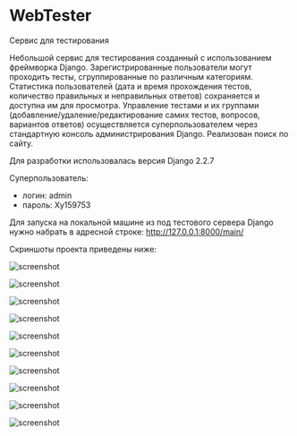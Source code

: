 # WebTester
Сервис для тестирования

Небольшой сервис для тестирования созданный с использованием фреймворка Django. Зарегистрированные пользователи могут проходить тесты, сгруппированные по различным категориям. Статистика пользователей (дата и время прохождения тестов, количество правильных и неправильных ответов) сохраняется и доступна им для просмотра. Управление тестами и их группами (добавление/удаление/редактирование самих тестов, вопросов, вариантов ответов) осуществляется суперпользователем через стандартную консоль администрирования Django.
Реализован поиск по сайту.

Для разработки использовалась версия Django 2.2.7

Суперпользователь: 
 - логин: admin
 - пароль: Xy159753
 
 Для запуска на локальной машине из под тестового сервера Django нужно набрать в адресной строке: http://127.0.0.1:8000/main/

Скриншоты проекта приведены ниже:

![screenshot](screen0.jpg)

![screenshot](screen1.jpg)

![screenshot](screen2.jpg)

![screenshot](screen3.jpg)

![screenshot](screen4.jpg)

![screenshot](screen5.jpg)

![screenshot](screen6.jpg)

![screenshot](screen7.jpg)

![screenshot](screen8.jpg)

![screenshot](screen9.jpg)
